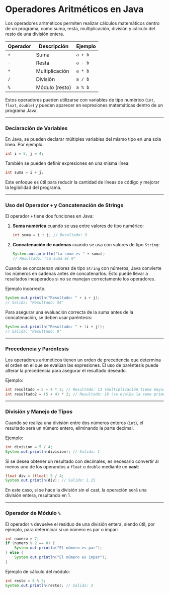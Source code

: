 # Operadores Aritméticos en Java

Los operadores aritméticos permiten realizar cálculos matemáticos dentro de un programa, como suma, resta, multiplicación, división y cálculo del resto de una división entera.

|Operador|Descripción|Ejemplo|
|---|---|---|
|`+`|Suma|`a + b`|
|`-`|Resta|`a - b`|
|`*`|Multiplicación|`a * b`|
|`/`|División|`a / b`|
|`%`|Módulo (resto)|`a % b`|

Estos operadores pueden utilizarse con variables de tipo numérico (`int`, `float`, `double`) y pueden aparecer en expresiones matemáticas dentro de un programa Java.

---
### Declaración de Variables

En Java, se pueden declarar múltiples variables del mismo tipo en una sola línea. Por ejemplo:

```java
int i = 5, j = 4;
```

También se pueden definir expresiones en una misma línea:

```java
int suma = i + j;
```

Este enfoque es útil para reducir la cantidad de líneas de código y mejorar la legibilidad del programa.

---
### Uso del Operador `+` y Concatenación de Strings
El operador `+` tiene dos funciones en Java:

1. **Suma numérica** cuando se usa entre valores de tipo numérico:

    ```java
    int suma = i + j; // Resultado: 9
    ```

2. **Concatenación de cadenas** cuando se usa con valores de tipo `String`:

    ```java
    System.out.println("La suma es " + suma);
    // Resultado: "La suma es 9"
    ```

Cuando se concatenan valores de tipo `String` con números, Java convierte los números en cadenas antes de concatenarlos. Esto puede llevar a resultados inesperados si no se manejan correctamente los operadores.

Ejemplo incorrecto:

```java
System.out.println("Resultado: " + i + j);
// Salida: "Resultado: 54"
```

Para asegurar una evaluación correcta de la suma antes de la concatenación, se deben usar paréntesis:

```java
System.out.println("Resultado: " + (i + j));
// Salida: "Resultado: 9"
```

---
### Precedencia y Paréntesis
Los operadores aritméticos tienen un orden de precedencia que determina el orden en el que se evalúan las expresiones. El uso de paréntesis puede alterar la precedencia para asegurar el resultado deseado.

Ejemplo:

```java
int resultado = 5 + 4 * 2; // Resultado: 13 (multiplicación tiene mayor precedencia)
int resultado2 = (5 + 4) * 2; // Resultado: 18 (se evalúa la suma primero)
```

---
### División y Manejo de Tipos
Cuando se realiza una división entre dos números enteros (`int`), el resultado será un número entero, eliminando la parte decimal.

Ejemplo:

```java
int division = 5 / 4;
System.out.println(division); // Salida: 1
```

Si se desea obtener un resultado con decimales, es necesario convertir al menos uno de los operandos a `float` o `double` mediante un **cast**:

```java
float div = (float) 5 / 4;
System.out.println(div); // Salida: 1.25
```

En este caso, si se hace la división sin el cast, la operación será una división entera, resultando en 1.

---
### Operador de Módulo `%`
El operador `%` devuelve el residuo de una división entera, siendo útil, por ejemplo, para determinar si un número es par o impar:

```java
int numero = 7;
if (numero % 2 == 0) {
    System.out.println("El número es par");
} else {
    System.out.println("El número es impar");
}
```

Ejemplo de cálculo del módulo:

```java
int resto = 8 % 5;
System.out.println(resto); // Salida: 3
```

